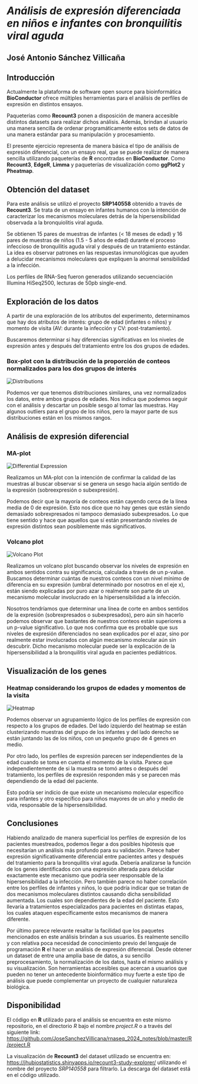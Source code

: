 # *Análisis de expresión diferenciada en niños e infantes con bronquilitis viral aguda*

## **José Antonio Sánchez Villicaña**

## Introducción

Actualmente la plataforma de software open source para bioinformática **BioConductor** ofrece múltiples herramientas para el análisis de perfiles de expresión en distintos ensayos.

Paqueterías como **Recount3** ponen a disposición de manera accesible distintos datasets para realizar dichos análisis. Además, brindan al usuario una manera sencilla de ordenar programáticamente estos sets de datos de una manera estándar para su manipulación y procesamiento.

El presente ejercicio representa de manera básica el tipo de análisis de expresión diferencial, con un ensayo real, que se puede realizar de manera sencilla utilizando paqueterías de **R** encontradas en **BioConductor**. Como **Recount3**, **EdgeR**, **Limma** y paqueterías de visualización como **ggPlot2** y **Pheatmap**.

## Obtención del dataset

Para este análisis se utilizó el proyecto **SRP140558** obtenido a través de **Recount3**. Se trata de un ensayo en infantes humanos con la intención de caracterizar los mecanismos moleculares detrás de la hipersensibilidad observada a la bronquiolitis viral aguda. 

Se obtienen 15 pares de muestras de infantes (< 18 meses de edad) y 16 pares de muestras de niños (1.5 - 5 años de edad) durante el proceso infeccioso de bronquilitis aguda viral y después de un tratamiento estándar. La idea es observar patrones en las respuestas inmunológicas que ayuden a delucidar mecanismos moleculares que expliquen la anormal sensibilidad a la infección.

Los perfiles de RNA-Seq fueron generados utilizando secuenciación Illumina HiSeq2500, lecturas de 50pb single-end. 

## Exploración de los datos

A partir de una exploración de los atributos del experimento, determinamos que hay dos atributos de interés: grupo de edad (infantes o niños) y momento de visita (AV: durante la infección y CV: post-tratamiento).

Buscaremos determinar si hay diferencias significativas en los niveles de expresión antes y después del tratamiento entre los dos grupos de edades.

### Box-plot con la distribución de la proporción de conteos normalizados para los dos grupos de interés

![Distributions](figuras/project/expression_distributions_age.png)

Podemos ver que tenemos distribuciones similares, una vez normalizados los datos, entre ambos grupos de edades. Nos indica que podemos seguir con el análisis y descartar un posible sesgo al tomar las muestras. Hay algunos outliers para el grupo de los niños, pero la mayor parte de sus distribuciones están en los mismos rangos.

## Análisis de expresión diferencial

### MA-plot
![Differential Expression](figuras/project/diff_exp_age.png)

Realizamos un MA-plot con la intención de confirmar la calidad de las muestras al buscar observar si se genera un sesgo hacia algún sentido de la expresión (sobreexpresión o subexpresión). 

Podemos decir que la mayoría de conteos están cayendo cerca de la línea media de 0 de expresión. Esto nos dice que no hay genes que están siendo demasiado sobrexpresados ni tampoco demasiado subexpresados. Lo que tiene sentido y hace que aquellos que sí están presentando niveles de expresión distintos sean posiblemente más significativos.


### Volcano plot
![Volcano Plot](figuras/project/volcano_plot.png)

Realizamos un volcano plot buscando observar los niveles de expresión en ambos sentidos contra su significancia, calculada a través de un p-value. Buscamos determinar cuántas de nuestros conteos con un nivel mínimo de diferencia en su expresión (umbral determinado por nosotros en el eje x), están siendo explicadas por puro azar o realmente son parte de un mecanismo molecular involucrado en la hipersensibilidad a la infección.

Nosotros tendríamos que determinar una línea de corte en ambos sentidos de la expresión (sobrexpresados o subexpresados), pero aún sin hacerlo podemos observar que bastantes de nuestros conteos están superiores a un p-value significativo. Lo que nos confirma que es probable que sus niveles de expresión diferenciados no sean explicados por el azar, sino por realmente estar involucrados con algún mecanismo molecular aún sin descubrir. Dicho mecanismo molecular puede ser la explicación de la hipersensibilidad a la bronquilitis viral aguda en pacientes pediátricos.

## Visualización de los genes

### Heatmap considerando los grupos de edades y momentos de la visita
![Heatmap](figuras/project/genes_heatmap.png)

Podemos observar un agrupamiento lógico de los perfiles de expresión con respecto a los grupos de edades. Del lado izquierdo del heatmap se están clusterizando muestras del grupo de los infantes y del lado derecho se están juntando las de los niños, con un pequeño grupo de 4 genes en medio.

Por otro lado, los perfiles de expresión parecen ser independientes de la edad cuando se toma en cuenta el momento de la visita. Parece que independientemente de si la muestra se tomó antes o después del tratamiento, los perfiles de expresión responden más y se parecen más dependiendo de la edad del paciente.

Esto podría ser indicio de que existe un mecanismo molecular específico para infantes y otro específico para niños mayores de un año y medio de vida, responsable de la hipersensibilidad.

## Conclusiones

Habiendo analizado de manera superficial los perfiles de expresión de los pacientes muestreados, podemos llegar a dos posibles hipótesis que necesitarían un análisis más profundo para su validación. Parece haber expresión significativamente diferencial entre pacientes antes y después del tratamiento para la bronquilitis viral aguda. Debería analizarse la función de los genes identificados con una expresión alterada para delucidar exactamente este mecanismo que podría seer responsable de la hipersensibilidad a la infección. Pero también parece no haber correlación entre los perfiles de infantes y niños, lo que podría indicar que se tratan de dos mecanismos moleculares distintos causando dicha sensibilidad aumentada. Los cuales son dependientes de la edad del paciente. Esto llevaría a tratamientos especializados para pacientes en distintas etapas, los cuales ataquen específicamente estos mecanismos de manera diferente.

Por último parece relevante resaltar la facilidad que los paquetes mencionados en este análisis brindan a sus usuarios. Es realmente sencillo y con relativa poca necesidad de conocimiento previo del lenguaje de programación **R** el hacer un análisis de expresión diferencial. Desde obtener un dataset de entre una amplia base de datos, a su sencillo preprocesamiento, la normalización de los datos, hasta el mismo análisis y su visualización. Son herramientas accesibles que acercan a usuarios que pueden no tener un antecedente bioinformático muy fuerte a este tipo de análisis que puede complementar un proyecto de cualquier naturaleza biológica.

## Disponibilidad

El código en **R** utilizado para el análisis se encuentra en este mismo repositorio, en el directorio *R* bajo el nombre *project.R* o a través del siguiente link: https://github.com/JoseSanchezVillicana/rnaseq_2024_notes/blob/master/R/project.R

La visualización de **Recount3** del dataset utilizado se encuentra en: https://jhubiostatistics.shinyapps.io/recount3-study-explorer/ utilizando el nombre del proyecto *SRP140558* para filtrarlo. La descarga del dataset está en el código utilizado.